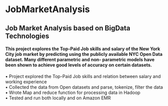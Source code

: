# JobMarketAnalysis
<h2>Job Market Analysis based on BigData Technologies</h2>
<h4>This project explores the Top-Paid Job skills and salary of the New York City job market by predicting using the publicly available NYC Open Data dataset. Many different parametric and non- parametric models have been shown to achieve good levels of accuracy on certain datasets.
</h4>
•	Project explored the Top-Paid Job skills and relation between salary and working experience 
<br />
•	Collected the data from Open datasets and parse, tokenize, filter the data
<br />
•	Wrote Map and reduce function for processing data in Hadoop
<br />
•	Tested and run both locally and on Amazon EMR
